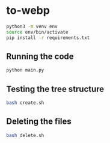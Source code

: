 # to-webp

```bash
python3 -m venv env
source env/bin/activate
pip install -r requirements.txt
```

## Running the code

```bash
python main.py
```

## Testing the tree structure

```bash
bash create.sh
```

## Deleting the files

```bash
bash delete.sh
```
